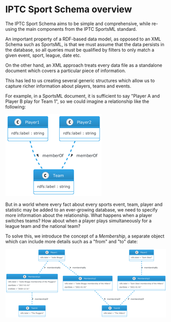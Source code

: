 # IPTC Sport Schema overview

The IPTC Sport Schema aims to be simple and comprehensive, while re-using the
main components from the IPTC SportsML standard.

An important property of a RDF-based data model, as opposed to an XML
Schema such as SportsML, is that we must assume that the data persists in the
database, so all queries must be qualified by filters to only match a given
event, sport, league, date etc.

On the other hand, an XML approach treats every data file as a standalone
document which covers a particular piece of information.

This has led to us creating several generic structures which allow us to
capture richer information about players, teams and events.

For example, in a SportsML document, it is sufficient to say "Player A and
Player B play for Team 1", so we could imagine a relationship like the
following:

![Simple player to team relationship](diagrams/simple-player-team.png)

But in a world where every fact about every sports event, team, player and
statistic may be added to an ever-growing database, we need to specify more
information about the relationship. What happens when a player switches teams?
How about when a player plays simultaneously for a league team and the national
team?

To solve this, we introduce the concept of a *Membership*, a separate object
which can include more details such as a "from" and "to" date:

![IPTC Sport Schema athlete to team relationship](diagrams/athlete-membership-team.png)

